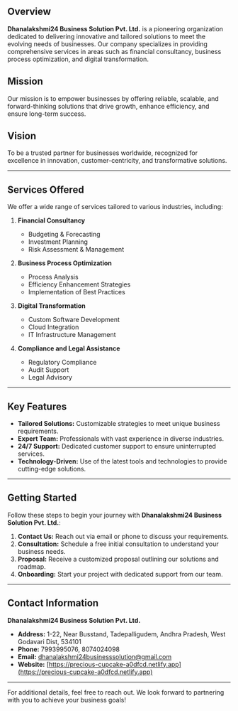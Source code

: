 
## Overview
**Dhanalakshmi24 Business Solution Pvt. Ltd.** is a pioneering organization dedicated to delivering innovative and tailored solutions to meet the evolving needs of businesses. Our company specializes in providing comprehensive services in areas such as financial consultancy, business process optimization, and digital transformation.

## Mission
Our mission is to empower businesses by offering reliable, scalable, and forward-thinking solutions that drive growth, enhance efficiency, and ensure long-term success.

## Vision
To be a trusted partner for businesses worldwide, recognized for excellence in innovation, customer-centricity, and transformative solutions.

---

## Services Offered
We offer a wide range of services tailored to various industries, including:  

1. **Financial Consultancy**  
   - Budgeting & Forecasting  
   - Investment Planning  
   - Risk Assessment & Management  

2. **Business Process Optimization**  
   - Process Analysis  
   - Efficiency Enhancement Strategies  
   - Implementation of Best Practices  

3. **Digital Transformation**  
   - Custom Software Development  
   - Cloud Integration  
   - IT Infrastructure Management  

4. **Compliance and Legal Assistance**  
   - Regulatory Compliance  
   - Audit Support  
   - Legal Advisory  

---

## Key Features
- **Tailored Solutions:** Customizable strategies to meet unique business requirements.  
- **Expert Team:** Professionals with vast experience in diverse industries.  
- **24/7 Support:** Dedicated customer support to ensure uninterrupted services.  
- **Technology-Driven:** Use of the latest tools and technologies to provide cutting-edge solutions.  

---

## Getting Started
Follow these steps to begin your journey with **Dhanalakshmi24 Business Solution Pvt. Ltd.**:  

1. **Contact Us:** Reach out via email or phone to discuss your requirements.  
2. **Consultation:** Schedule a free initial consultation to understand your business needs.  
3. **Proposal:** Receive a customized proposal outlining our solutions and roadmap.  
4. **Onboarding:** Start your project with dedicated support from our team.  

---

## Contact Information
**Dhanalakshmi24 Business Solution Pvt. Ltd.**  
- **Address:** 1-22, Near Busstand, Tadepalligudem, Andhra Pradesh, West Godavari Dist, 534101  
- **Phone:** 7993995076, 8074024098  
- **Email:** dhanalakshmi24businesssolution@gmail.com  
- **Website:** [https://precious-cupcake-a0dfcd.netlify.app](https://precious-cupcake-a0dfcd.netlify.app)  

---

For additional details, feel free to reach out. We look forward to partnering with you to achieve your business goals!
